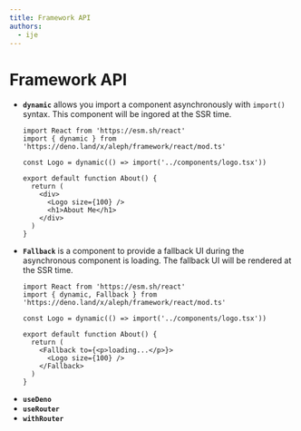 ```yaml
---
title: Framework API
authors:
  - ije
---
```


# Framework API

- **`dynamic`** allows you import a component asynchronously with `import()` syntax. This component will be ingored at the SSR time.
  ```tsx
  import React from 'https://esm.sh/react'
  import { dynamic } from 'https://deno.land/x/aleph/framework/react/mod.ts'

  const Logo = dynamic(() => import('../components/logo.tsx'))

  export default function About() {
    return (
      <div>
        <Logo size={100} />
        <h1>About Me</h1>
      </div>
    )
  }
  ```
- **`Fallback`** is a component to provide a fallback UI during the asynchronous component is loading. The fallback UI will be rendered at the SSR time.
  ```tsx
  import React from 'https://esm.sh/react'
  import { dynamic, Fallback } from 'https://deno.land/x/aleph/framework/react/mod.ts'

  const Logo = dynamic(() => import('../components/logo.tsx'))

  export default function About() {
    return (
      <Fallback to={<p>loading...</p>}>
        <Logo size={100} />
      </Fallback>
    )
  }
  ```
- **`useDeno`**
- **`useRouter`**
- **`withRouter`**

